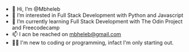 - 👋 Hi, I’m @Mbheleb
- 👀 I’m interested in Full Stack Development with Python and Javascript
- 🌱 I’m currently learning Full Stack Development with The Odin Project and Freecodecamp
- 📫 I acn be reached on mbheleb@gmail.com
- 🤷‍♂️ I'm new to coding or programming, infact I'm only starting out.

<!---
Mbheleb/Mbheleb is a ✨ special ✨ repository because its `README.md` (this file) appears on your GitHub profile.
You can click the Preview link to take a look at your changes.
--->

